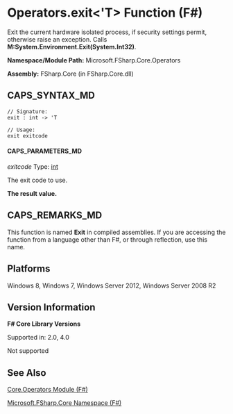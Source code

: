 # Operators.exit<'T> Function (F#)

Exit the current hardware isolated process, if security settings permit, otherwise raise an exception. Calls **M:System.Environment.Exit(System.Int32)**.

**Namespace/Module Path:** Microsoft.FSharp.Core.Operators

**Assembly:** FSharp.Core (in FSharp.Core.dll)


## CAPS_SYNTAX_MD

```
// Signature:
exit : int -> 'T

// Usage:
exit exitcode
```

#### CAPS_PARAMETERS_MD
*exitcode*
Type: [int](http://msdn.microsoft.com/en-us/library/025d5455-3622-4ea5-9573-3ecbd4ee1375)


The exit code to use.



**The result value.**
## CAPS_REMARKS_MD
This function is named **Exit** in compiled assemblies. If you are accessing the function from a language other than F#, or through reflection, use this name.


## Platforms
Windows 8, Windows 7, Windows Server 2012, Windows Server 2008 R2


## Version Information
**F# Core Library Versions**

Supported in: 2.0, 4.0



Not supported


## See Also
[Core.Operators Module &#40;F&#35;&#41;](Core.Operators+Module+%28F%23%29.md)

[Microsoft.FSharp.Core Namespace &#40;F&#35;&#41;](Microsoft.FSharp.Core+Namespace+%28F%23%29.md)

